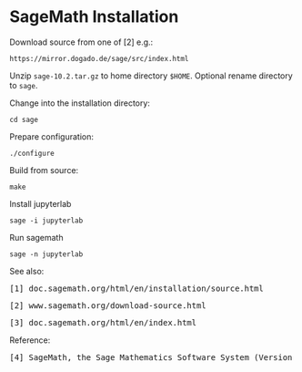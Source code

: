 # SageMath Installation

Download source from one of [2] e.g.:

    https://mirror.dogado.de/sage/src/index.html

Unzip <code>sage-10.2.tar.gz</code> to home directory <code>$HOME</code>. Optional rename directory to <code>sage</code>.

Change into the installation directory:

    cd sage

Prepare configuration:    

    ./configure

Build from source:

    make

Install jupyterlab 

    sage -i jupyterlab

Run sagemath

    sage -n jupyterlab

See also:

<pre>[1] doc.sagemath.org/html/en/installation/source.html</pre>

<pre>[2] www.sagemath.org/download-source.html</pre>

<pre>[3] doc.sagemath.org/html/en/index.html</pre>

Reference:

<pre>[4] SageMath, the Sage Mathematics Software System (Version 10.1), The Sage Developers, 2019, www.sagemath.org</pre>


